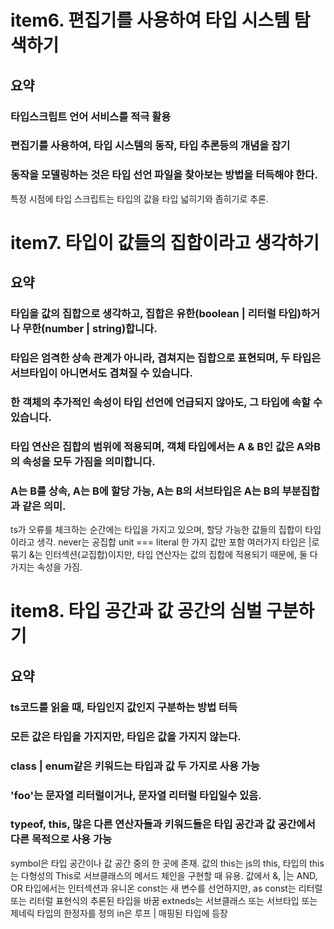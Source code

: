 # item6. 편집기를 사용하여 타입 시스템 탐색하기
## 요약
### 타입스크립트 언어 서비스를 적극 활용
### 편집기를 사용하여, 타입 시스템의 동작, 타입 추론등의 개념을 잡기
### 동작을 모델링하는 것은 타입 선언 파일을 찾아보는 방법을 터득해야 한다.
특정 시점에 타입 스크립트는 타입의 값을 타입 넓히기와 좁히기로 추론.

# item7. 타입이 값들의 집합이라고 생각하기
## 요약
### 타입을 값의 집합으로 생각하고, 집합은 유한(boolean | 리터럴 타입)하거나 무한(number | string)합니다.
### 타입은 엄격한 상속 관계가 아니라, 겹쳐지는 집합으로 표현되며, 두 타입은 서브타입이 아니면서도 겹쳐질 수 있습니다.
### 한 객체의 추가적인 속성이 타입 선언에 언급되지 않아도, 그 타입에 속할 수 있습니다.
### 타입 연산은 집합의 범위에 적용되며, 객체 타입에서는 A & B인 값은 A와B의 속성을 모두 가짐을 의미합니다.
### A는 B를 상속, A는 B에 할당 가능, A는 B의 서브타입은 A는 B의 부분집합과 같은 의미.
ts가 오류를 체크하는 순간에는 타입을 가지고 있으며, 할당 가능한 값들의 집합이 타입이라고 생각.
never는 공집합
unit === literal 한 가지 값만 포함
여러가지 타입은 |로 묶기
&는 인터섹션(교집합)이지만, 타입 연산자는 값의 집합에 적용되기 때문에, 둘 다 가지는 속성을 가짐.

# item8. 타입 공간과 값 공간의 심벌 구분하기
## 요약
### ts코드를 읽을 때, 타입인지 값인지 구분하는 방법 터득
### 모든 값은 타입을 가지지만, 타입은 값을 가지지 않는다.
### class | enum같은 키워드는 타입과 값 두 가지로 사용 가능
### 'foo'는 문자열 리터럴이거나, 문자열 리터럴 타입일수 있음.
### typeof, this, 많은 다른 연산자들과 키워드들은 타입 공간과 값 공간에서 다른 목적으로 사용 가능
symbol은 타입 공간이나 값 공간 중의 한 곳에 존재.
값의 this는 js의 this, 타입의 this는 다형성의 This로 서브클래스의 메서드 체인을 구현할 때 유용.
값에서 &, |는 AND, OR 타입에서는 인터섹션과 유니온
const는 새 변수를 선언하지만, as const는 리터럴 또는 리터럴 표현식의 추론된 타입을 바꿈
extneds는 서브클래스 또는 서브타입 또는 제네릭 타입의 한정자를 정의
in은 루프 | 매핑된 타입에 등장


